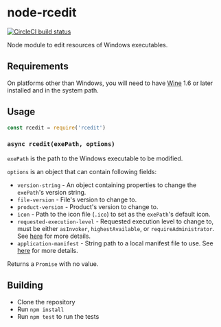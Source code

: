 # node-rcedit

[![CircleCI build status](https://circleci.com/gh/electron/node-rcedit/tree/master.svg?style=svg)](https://circleci.com/gh/electron/node-rcedit/tree/master)

Node module to edit resources of Windows executables.

## Requirements

On platforms other than Windows, you will need to have [Wine](https://winehq.org)
1.6 or later installed and in the system path.

## Usage

```javascript
const rcedit = require('rcedit')
```

### `async rcedit(exePath, options)`

`exePath` is the path to the Windows executable to be modified.

`options` is an object that can contain following fields:

* `version-string` - An object containing properties to change the `exePath`'s
  version string.
* `file-version` - File's version to change to.
* `product-version` - Product's version to change to.
* `icon` - Path to the icon file (`.ico`) to set as the `exePath`'s default icon.
* `requested-execution-level` - Requested execution level to change to, must be
  either `asInvoker`, `highestAvailable`, or `requireAdministrator`. See
  [here](https://msdn.microsoft.com/en-us/library/6ad1fshk.aspx#Anchor_9) for
  more details.
* `application-manifest` - String path to a local manifest file to use.
  See [here](https://msdn.microsoft.com/en-us/library/windows/desktop/aa374191.aspx)
  for more details.

Returns a `Promise` with no value.

## Building

* Clone the repository
* Run `npm install`
* Run `npm test` to run the tests
